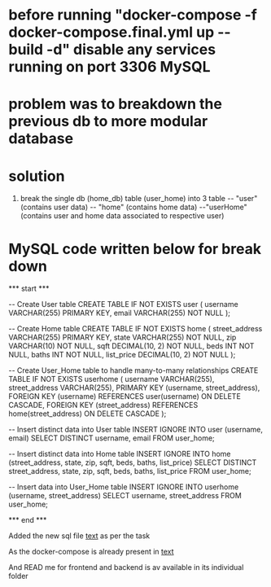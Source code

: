 # before running "docker-compose -f docker-compose.final.yml up --build -d" disable any services running on port 3306 MySQL

# problem was to breakdown the previous db to more modular database

# solution

1. break the single db (home_db) table (user_home) into 3 table
        -- "user" (contains user data)
        -- "home" (contains home data)
        --"userHome" (contains user and home data associated to respective user)

# MySQL code written below for break down

*** start ***

-- Create User table
CREATE TABLE IF NOT EXISTS user (
    username VARCHAR(255) PRIMARY KEY,
    email VARCHAR(255) NOT NULL
);

-- Create Home table
CREATE TABLE IF NOT EXISTS home (
    street_address VARCHAR(255) PRIMARY KEY,
    state VARCHAR(255) NOT NULL,
    zip VARCHAR(10) NOT NULL,
    sqft DECIMAL(10, 2) NOT NULL,
    beds INT NOT NULL,
    baths INT NOT NULL,
    list_price DECIMAL(10, 2) NOT NULL
);

-- Create User_Home table to handle many-to-many relationships
CREATE TABLE IF NOT EXISTS userhome (
    username VARCHAR(255),
    street_address VARCHAR(255),
    PRIMARY KEY (username, street_address),
    FOREIGN KEY (username) REFERENCES user(username) ON DELETE CASCADE,
    FOREIGN KEY (street_address) REFERENCES home(street_address) ON DELETE CASCADE
);

-- Insert distinct data into User table
INSERT IGNORE INTO user (username, email)
SELECT DISTINCT username, email
FROM user_home;

-- Insert distinct data into Home table
INSERT IGNORE INTO home (street_address, state, zip, sqft, beds, baths, list_price)
SELECT DISTINCT street_address, state, zip, sqft, beds, baths, list_price
FROM user_home;

-- Insert data into User_Home table
INSERT IGNORE INTO userhome (username, street_address)
SELECT username, street_address
FROM user_home;

*** end ***

Added the new sql file [text](sql/99_final_db_dump.sql) as per the task

As the docker-compose is already present in [text](docker-compose.final.yml)

And READ me for frontend and backend is av available in its individual folder